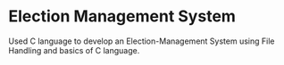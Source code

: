 # Election Management System
Used C language to develop an Election-Management System using File Handling and basics of C language.
